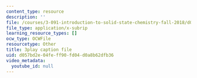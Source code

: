 ```yaml
---
content_type: resource
description: ''
file: /courses/3-091-introduction-to-solid-state-chemistry-fall-2018/d057bd2e04feff90fd04d0a8b62dfb36_R0sw85RkKCY.srt
file_type: application/x-subrip
learning_resource_types: []
ocw_type: OCWFile
resourcetype: Other
title: 3play caption file
uid: d057bd2e-04fe-ff90-fd04-d0a8b62dfb36
video_metadata:
  youtube_id: null
---
```

